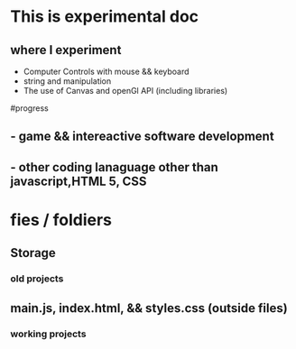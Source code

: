 # This is experimental doc

## where I experiment
 - Computer Controls with mouse && keyboard
 - string and manipulation
 - The use of Canvas and openGl API (including libraries)

#progress
## - game && intereactive software development
## - other coding lanaguage other than javascript,HTML 5, CSS

# fies / foldiers
## Storage
### old projects
## main.js, index.html, && styles.css (outside files)
### working projects
